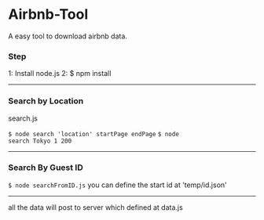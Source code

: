 # Airbnb-Tool
A easy tool to download airbnb data.

<h3>Step</h3>
1: Install node.js	
2: $ npm install		
<hr>
<h3>Search by Location</h3>
search.js		

<code>$ node search 'location' startPage endPage</code>	
<code>$ node search Tokyo 1 200</code>

<hr>

<h3>Search By Guest ID</h3>	
<code>$ node searchFromID.js</code>		
you can define the start id at 'temp/id.json'

<hr>

all the data will post to server which defined at data.js
